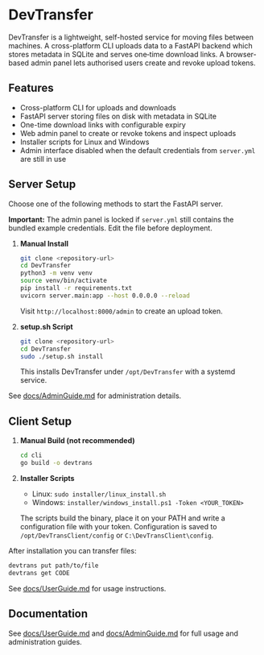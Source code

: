 # DevTransfer

DevTransfer is a lightweight, self-hosted service for moving files between machines. A cross-platform CLI uploads data to a FastAPI backend which stores metadata in SQLite and serves one‑time download links. A browser-based admin panel lets authorised users create and revoke upload tokens.

## Features

- Cross-platform CLI for uploads and downloads
- FastAPI server storing files on disk with metadata in SQLite
- One-time download links with configurable expiry
- Web admin panel to create or revoke tokens and inspect uploads
- Installer scripts for Linux and Windows
- Admin interface disabled when the default credentials from `server.yml` are still in use

## Server Setup

Choose one of the following methods to start the FastAPI server.

**Important:** The admin panel is locked if `server.yml` still contains the bundled example credentials. Edit the file before deployment.

1. **Manual Install**

   ```bash
   git clone <repository-url>
   cd DevTransfer
   python3 -m venv venv
   source venv/bin/activate
   pip install -r requirements.txt
   uvicorn server.main:app --host 0.0.0.0 --reload
   ```
   Visit `http://localhost:8000/admin` to create an upload token.

2. **setup.sh Script**

   ```bash
   git clone <repository-url>
   cd DevTransfer
   sudo ./setup.sh install
   ```
   This installs DevTransfer under `/opt/DevTransfer` with a systemd service.

See [docs/AdminGuide.md](docs/AdminGuide.md) for administration details.

## Client Setup

1. **Manual Build (not recommended)**

   ```bash
   cd cli
   go build -o devtrans
   ```

2. **Installer Scripts**

   - Linux: `sudo installer/linux_install.sh`
   - Windows: `installer/windows_install.ps1 -Token <YOUR_TOKEN>`

   The scripts build the binary, place it on your PATH and write a configuration file with your token. Configuration is saved to `/opt/DevTransClient/config` or `C:\DevTransClient\config`.

After installation you can transfer files:

```bash
devtrans put path/to/file
devtrans get CODE
```

See [docs/UserGuide.md](docs/UserGuide.md) for usage instructions.

## Documentation

See [docs/UserGuide.md](docs/UserGuide.md) and [docs/AdminGuide.md](docs/AdminGuide.md) for full usage and administration guides.
